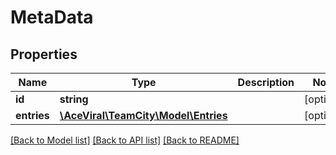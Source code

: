 # MetaData

## Properties
Name | Type | Description | Notes
------------ | ------------- | ------------- | -------------
**id** | **string** |  | [optional] 
**entries** | [**\AceViral\TeamCity\Model\Entries**](Entries.md) |  | [optional] 

[[Back to Model list]](../README.md#documentation-for-models) [[Back to API list]](../README.md#documentation-for-api-endpoints) [[Back to README]](../README.md)


